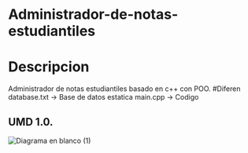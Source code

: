 # Administrador-de-notas-estudiantiles
# Descripcion
Administrador de notas estudiantiles basado en c++ con POO.
#Diferen
database.txt -> Base de datos estatica
main.cpp -> Codigo
## UMD 1.0.

![Diagrama en blanco (1)](https://github.com/SteinDevlop/Administrador-de-notas-estudiantiles/assets/83787781/dd468f73-46ca-41b2-bf1e-9398c24f7506)
